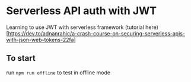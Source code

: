 # Serverless API auth with JWT
Learning to use JWT with serverless framework (tutorial here)[https://dev.to/adnanrahic/a-crash-course-on-securing-serverless-apis-with-json-web-tokens-22fa]

## To start
run ```npm run offline``` to test in offline mode